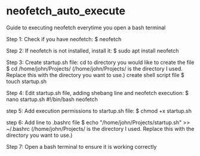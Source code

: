 # neofetch_auto_execute
Guide to executing neofetch everytime you open a bash terminal

Step 1: Check if you have neofetch:
  $ neofetch

Step 2: If neofetch is not installed, install it:
  $ sudo apt install neofetch

Step 3: Create startup.sh file:
  cd to directory you would like to create the file
    $ cd /home/john/Projects/ (/home/john/Projects/ is the directory I used. Replace this with the directory you want to use.)
  create shell script file
    $ touch startup.sh

Step 4: Edit startup.sh file, adding shebang line and neofetch execution:
  $ nano startup.sh
    #!/bin/bash
    neofetch

step 5: Add execution permissions to startup.sh file:
  $ chmod +x startup.sh

step 6: Add line to .bashrc file
  $ echo "/home/john/Projects/startup.sh" >> ~/.bashrc (/home/john/Projects/ is the directory I used. Replace this with the directory you want to use.)

Step 7: Open a bash terminal to ensure it is working correctly
